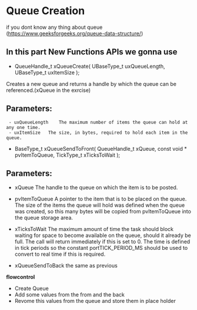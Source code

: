 # Queue Creation
if you dont know any thing about queue (https://www.geeksforgeeks.org/queue-data-structure/)
 ## In this part New Functions APIs we gonna use 
  -  QueueHandle_t xQueueCreate( UBaseType_t uxQueueLength,
                             UBaseType_t uxItemSize );

Creates a new queue and returns a handle by which the queue can be referenced.(xQueue in the exrcise)
 ## Parameters:
 	 - uxQueueLength  	The maximum number of items the queue can hold at any one time.
 	 - uxItemSize  	The size, in bytes, required to hold each item in the queue.
 
 - BaseType_t xQueueSendToFront( QueueHandle_t xQueue,
                               const void * pvItemToQueue,
                               TickType_t xTicksToWait );


 ## Parameters:

  - xQueue 	The handle to the queue on which the item is to be posted.
  - pvItemToQueue 	A pointer to the item that is to be placed on the queue. The size of the items the queue will hold was defined when the queue was created, so this many bytes will be copied from pvItemToQueue into the queue storage area.
  - xTicksToWait 	The maximum amount of time the task should block waiting for space to become available on the queue, should it already be full. The call will return immediately if this is set to 0. The time is defined in tick periods so the constant portTICK_PERIOD_MS should be used to convert to real time if this is required.
 
 -  xQueueSendToBack the same as previous


__flowcontrol__
 - Create Queue 
 - Add some values from the from and the back 
 - Revome this values from the queue and store them in place holder
